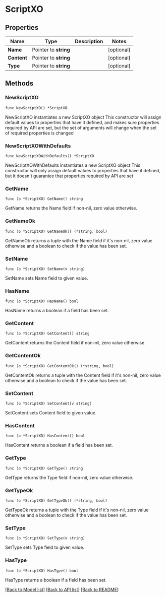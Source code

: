 # ScriptXO

## Properties

Name | Type | Description | Notes
------------ | ------------- | ------------- | -------------
**Name** | Pointer to **string** |  | [optional] 
**Content** | Pointer to **string** |  | [optional] 
**Type** | Pointer to **string** |  | [optional] 

## Methods

### NewScriptXO

`func NewScriptXO() *ScriptXO`

NewScriptXO instantiates a new ScriptXO object
This constructor will assign default values to properties that have it defined,
and makes sure properties required by API are set, but the set of arguments
will change when the set of required properties is changed

### NewScriptXOWithDefaults

`func NewScriptXOWithDefaults() *ScriptXO`

NewScriptXOWithDefaults instantiates a new ScriptXO object
This constructor will only assign default values to properties that have it defined,
but it doesn't guarantee that properties required by API are set

### GetName

`func (o *ScriptXO) GetName() string`

GetName returns the Name field if non-nil, zero value otherwise.

### GetNameOk

`func (o *ScriptXO) GetNameOk() (*string, bool)`

GetNameOk returns a tuple with the Name field if it's non-nil, zero value otherwise
and a boolean to check if the value has been set.

### SetName

`func (o *ScriptXO) SetName(v string)`

SetName sets Name field to given value.

### HasName

`func (o *ScriptXO) HasName() bool`

HasName returns a boolean if a field has been set.

### GetContent

`func (o *ScriptXO) GetContent() string`

GetContent returns the Content field if non-nil, zero value otherwise.

### GetContentOk

`func (o *ScriptXO) GetContentOk() (*string, bool)`

GetContentOk returns a tuple with the Content field if it's non-nil, zero value otherwise
and a boolean to check if the value has been set.

### SetContent

`func (o *ScriptXO) SetContent(v string)`

SetContent sets Content field to given value.

### HasContent

`func (o *ScriptXO) HasContent() bool`

HasContent returns a boolean if a field has been set.

### GetType

`func (o *ScriptXO) GetType() string`

GetType returns the Type field if non-nil, zero value otherwise.

### GetTypeOk

`func (o *ScriptXO) GetTypeOk() (*string, bool)`

GetTypeOk returns a tuple with the Type field if it's non-nil, zero value otherwise
and a boolean to check if the value has been set.

### SetType

`func (o *ScriptXO) SetType(v string)`

SetType sets Type field to given value.

### HasType

`func (o *ScriptXO) HasType() bool`

HasType returns a boolean if a field has been set.


[[Back to Model list]](../README.md#documentation-for-models) [[Back to API list]](../README.md#documentation-for-api-endpoints) [[Back to README]](../README.md)


